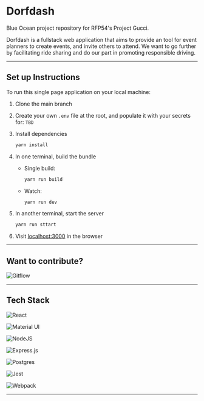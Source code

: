 # Dorfdash

Blue Ocean project repository for RFP54's Project Gucci.

Dorfdash is a fullstack web application that aims to provide an tool for event planners to create events, and invite others to attend. We want to go further by facilitating ride sharing and do our part in promoting responsible driving.

---

## Set up Instructions

To run this single page application on your local machine:

1. Clone the main branch
2. Create your own `.env` file at the root, and populate it with your secrets for: `TBD`
3. Install dependencies

    ```bash
    yarn install
    ```

4. In one terminal, build the bundle

    - Single build:
      ```bash
      yarn run build
      ```

    - Watch:
      ```bash
      yarn run dev
      ```

5. In another terminal, start the server

    ```bash
    yarn run sttart
    ```

6. Visit [localhost:3000](http://localhost:3000) in the browser

---

## Want to contribute?

![Gitflow](assets/Gitflow.png)

---

## Tech Stack

![React](https://img.shields.io/badge/react-%2320232a.svg?style=for-the-badge&logo=react&logoColor=%2361DAFB)

![Material UI](https://img.shields.io/badge/materialui-%230081CB.svg?style=for-the-badge&logo=material-ui&logoColor=white)

![NodeJS](https://img.shields.io/badge/node.js-6DA55F?style=for-the-badge&logo=node.js&logoColor=white)

![Express.js](https://img.shields.io/badge/express.js-%23404d59.svg?style=for-the-badge&logo=express&logoColor=%2361DAFB)

![Postgres](https://img.shields.io/badge/postgres-%23316192.svg?style=for-the-badge&logo=postgresql&logoColor=white)

![Jest](https://img.shields.io/badge/-jest-%23C21325?style=for-the-badge&logo=jest&logoColor=white)

![Webpack](https://img.shields.io/badge/webpack-%238DD6F9.svg?style=for-the-badge&logo=webpack&logoColor=black)

---
